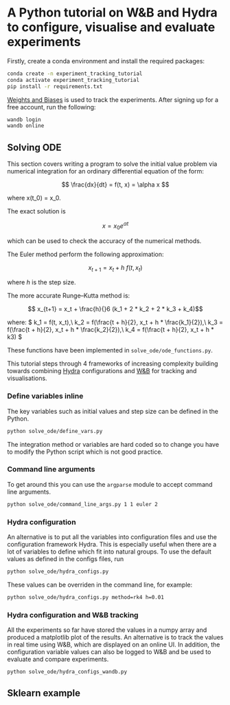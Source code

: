 # A Python tutorial on W&B and Hydra to configure, visualise and evaluate experiments

Firstly, create a conda environment and install the required packages:

```zsh
conda create -n experiment_tracking_tutorial
conda activate experiment_tracking_tutorial
pip install -r requirements.txt
```

[Weights and Biases](https://docs.wandb.ai/) is used to track the experiments. After signing up for a free account, run the following:

```zsh
wandb login
wandb online
```

## Solving ODE

This section covers writing a program to solve the initial value problem via numerical integration for an ordinary differential equation of the form:

$$ \frac{dx}{dt} = f(t, x) = \alpha x $$

where x(t_0) = x_0.

The exact solution is

$$ x = x_0 e^{\alpha t} $$ 

which can be used to check the accuracy of the numerical methods.

The Euler method perform the following approximation:

$$ x_{t+1} = x_t + h\ f(t, x_t) $$

where $h$ is the step size.

The more accurate Runge–Kutta method is:

$$ x_{t+1} = x_t + \frac{h}{}6 (k_1 + 2 * k_2 + 2 * k_3 + k_4)$$

where: $ k_1 = f(t, x_t),\ k_2 = f(\frac{t + h}{2}, x_t + h * \frac{k_1}{2}),\ k_3 = f(\frac{t + h}{2}, x_t + h * \frac{k_2}{2}),\ k_4 = f(\frac{t + h}{2}, x_t + h * k3) $

These functions have been implemented in `solve_ode/ode_functions.py`.

This tutorial steps through 4 frameworks of increasing complexity building towards combining [Hydra](https://hydra.cc/docs/intro/) configurations and [W&B](https://docs.wandb.ai/) for tracking and visualisations.

### Define variables inline

The key variables such as initial values and step size can be defined in the Python.

```zsh
python solve_ode/define_vars.py
```

The integration method or variables are hard coded so to change you have to modify the Python script which is not good practice.

### Command line arguments

To get around this you can use the `argparse` module to accept command line arguments.

```zsh
python solve_ode/command_line_args.py 1 1 euler 2
```

### Hydra configuration

An alternative is to put all the variables into configuration files and use the configuration framework Hydra. This is especially useful when there are a lot of variables to define which fit into natural groups. To use the default values as defined in the configs files, run

```zsh
python solve_ode/hydra_configs.py
```

These values can be overriden in the command line, for example:

```zsh
python solve_ode/hydra_configs.py method=rk4 h=0.01
```

### Hydra configuration and W&B tracking

All the experiments so far have stored the values in a numpy array and produced a matplotlib plot of the results. An alternative is to track the values in real time using W&B, which are displayed on an online UI. In addition, the configuration variable values can also be logged to W&B and be used to evaluate and compare experiments.

```zsh
python solve_ode/hydra_configs_wandb.py
```

## Sklearn example

